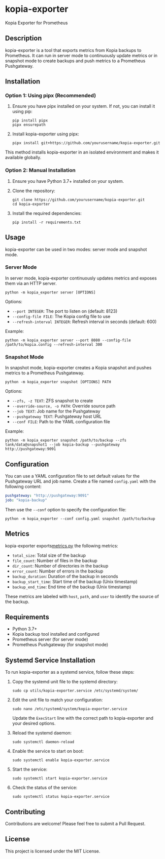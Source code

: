 # kopia-exporter

Kopia Exporter for Prometheus

## Description

kopia-exporter is a tool that exports metrics from Kopia backups to Prometheus. It can run in server mode to continuously update metrics or in snapshot mode to create backups and push metrics to a Prometheus Pushgateway.

## Installation

### Option 1: Using pipx (Recommended)

1. Ensure you have pipx installed on your system. If not, you can install it using pip:
   ```
   pip install pipx
   pipx ensurepath
   ```

2. Install kopia-exporter using pipx:
   ```
   pipx install git+https://github.com/yourusername/kopia-exporter.git
   ```

This method installs kopia-exporter in an isolated environment and makes it available globally.

### Option 2: Manual Installation

1. Ensure you have Python 3.7+ installed on your system.

2. Clone the repository:
   ```
   git clone https://github.com/yourusername/kopia-exporter.git
   cd kopia-exporter
   ```

3. Install the required dependencies:
   ```
   pip install -r requirements.txt
   ```

## Usage

kopia-exporter can be used in two modes: server mode and snapshot mode.

### Server Mode

In server mode, kopia-exporter continuously updates metrics and exposes them via an HTTP server.

```
python -m kopia_exporter server [OPTIONS]
```

Options:
- `--port INTEGER`: The port to listen on (default: 8123)
- `--config-file FILE`: The Kopia config file to use
- `--refresh-interval INTEGER`: Refresh interval in seconds (default: 600)

Example:
```
python -m kopia_exporter server --port 8080 --config-file /path/to/kopia.config --refresh-interval 300
```

### Snapshot Mode

In snapshot mode, kopia-exporter creates a Kopia snapshot and pushes metrics to a Prometheus Pushgateway.

```
python -m kopia_exporter snapshot [OPTIONS] PATH
```

Options:
- `--zfs, -z TEXT`: ZFS snapshot to create
- `--override-source, -o PATH`: Override source path
- `--job TEXT`: Job name for the Pushgateway
- `--pushgateway TEXT`: Pushgateway host URL
- `--conf FILE`: Path to the YAML configuration file

Example:
```
python -m kopia_exporter snapshot /path/to/backup --zfs tank/data@snapshot1 --job kopia-backup --pushgateway http://pushgateway:9091
```

## Configuration

You can use a YAML configuration file to set default values for the Pushgateway URL and job name. Create a file named `config.yaml` with the following content:

```yaml
pushgateway: "http://pushgateway:9091"
job: "kopia-backup"
```

Then use the `--conf` option to specify the configuration file:

```
python -m kopia_exporter --conf config.yaml snapshot /path/to/backup
```

## Metrics

kopia-exporter exports[metrics.py](src%2Fkopia_exporter%2Fmetrics.py) the following metrics:

- `total_size`: Total size of the backup
- `file_count`: Number of files in the backup
- `dir_count`: Number of directories in the backup
- `error_count`: Number of errors in the backup
- `backup_duration`: Duration of the backup in seconds
- `backup_start_time`: Start time of the backup (Unix timestamp)
- `backup_end_time`: End time of the backup (Unix timestamp)

These metrics are labeled with `host`, `path`, and `user` to identify the source of the backup.

## Requirements

- Python 3.7+
- Kopia backup tool installed and configured
- Prometheus server (for server mode)
- Prometheus Pushgateway (for snapshot mode)

## Systemd Service Installation

To run kopia-exporter as a systemd service, follow these steps:

1. Copy the systemd unit file to the systemd directory:
   ```
   sudo cp utils/kopia-exporter.service /etc/systemd/system/
   ```

2. Edit the unit file to match your configuration:
   ```
   sudo nano /etc/systemd/system/kopia-exporter.service
   ```
   Update the `ExecStart` line with the correct path to kopia-exporter and your desired options.

3. Reload the systemd daemon:
   ```
   sudo systemctl daemon-reload
   ```

4. Enable the service to start on boot:
   ```
   sudo systemctl enable kopia-exporter.service
   ```

5. Start the service:
   ```
   sudo systemctl start kopia-exporter.service
   ```

6. Check the status of the service:
   ```
   sudo systemctl status kopia-exporter.service
   ```

## Contributing

Contributions are welcome! Please feel free to submit a Pull Request.

## License

This project is licensed under the MIT License.
